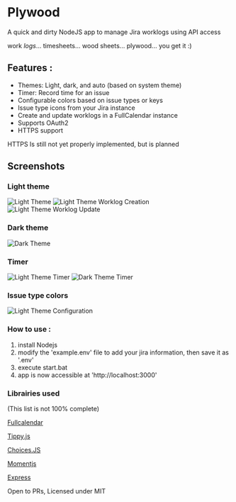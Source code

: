 # Plywood
A quick and dirty NodeJS app to manage Jira worklogs using API access

work *logs*... timesheets... wood sheets... plywood... you get it :)

## Features :
- Themes: Light, dark, and auto (based on system theme)
- Timer: Record time for an issue 
- Configurable colors based on issue types or keys
- Issue type icons from your Jira instance
- Create and update worklogs in a FullCalendar instance
- Supports OAuth2
- HTTPS support

HTTPS Is still not yet properly implemented, but is planned

## Screenshots
### Light theme

![Light Theme](docs/light.png)
![Light Theme Worklog Creation](docs/create-light.png)
![Light Theme Worklog Update](docs/update-light.png)

### Dark theme

![Dark Theme](docs/dark.png)

### Timer 

![Light Theme Timer](docs/timer-light.png)
![Dark Theme Timer](docs/timer-dark.png)

### Issue type colors

![Light Theme Configuration](docs/config-light.png)

### How to use : 

1. install Nodejs 
2. modify the 'example.env' file to add your jira information, then save it as '.env'
3. execute start.bat
4. app is now accessible at 'http://localhost:3000'


### Librairies used 
(This list is not 100% complete)

[Fullcalendar](https://fullcalendar.io/)

[Tippy.js](https://atomiks.github.io/tippyjs/)

[Choices.JS](https://github.com/Choices-js/Choices)

[Momentjs](https://momentjs.com/)

[Express](https://expressjs.com/)


Open to PRs, Licensed under MIT